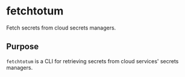# fetchtotum

Fetch secrets from cloud secrets managers.

## Purpose

`fetchtotum` is a CLI for retrieving secrets from cloud services' secrets managers.
